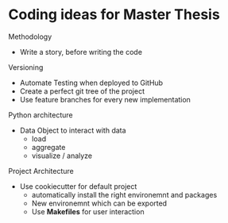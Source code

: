 # Coding ideas for Master Thesis

Methodology

- Write a story, before writing the code

Versioning

- Automate Testing when deployed to GitHub
- Create a perfect git tree of the project
- Use feature branches for every new implementation

Python architecture

- Data Object to interact with data
	- load
	- aggregate
	- visualize / analyze

Project Architecture

- Use cookiecutter for default project
	- automatically install the right environemnt and packages
	- New environemnt which can be exported
	- Use **Makefiles** for user interaction